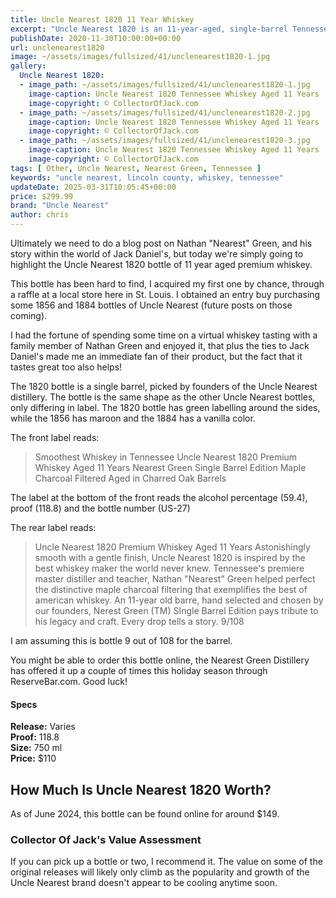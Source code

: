 ```yaml
---
title: Uncle Nearest 1820 11 Year Whiskey 
excerpt: "Uncle Nearest 1820 is an 11-year-aged, single-barrel Tennessee whiskey, bottled at 118.8 proof, honoring master distiller Nathan 'Nearest' Green."
publishDate: 2020-11-30T10:00:00+00:00
url: unclenearest1820
image: ~/assets/images/fullsized/41/unclenearest1820-1.jpg
gallery:
  Uncle Nearest 1820:
  - image_path: ~/assets/images/fullsized/41/unclenearest1820-1.jpg
    image-caption: Uncle Nearest 1820 Tennessee Whiskey Aged 11 Years
    image-copyright: © CollectorOfJack.com
  - image_path: ~/assets/images/fullsized/41/unclenearest1820-2.jpg
    image-caption: Uncle Nearest 1820 Tennessee Whiskey Aged 11 Years
    image-copyright: © CollectorOfJack.com
  - image_path: ~/assets/images/fullsized/41/unclenearest1820-3.jpg
    image-caption: Uncle Nearest 1820 Tennessee Whiskey Aged 11 Years
    image-copyright: © CollectorOfJack.com
tags: [ Other, Uncle Nearest, Nearest Green, Tennessee ]
keywords: "uncle nearest, lincoln county, whiskey, tennessee"
updateDate: 2025-03-31T10:05:45+00:00
price: $299.99
brand: "Uncle Nearest"
author: chris
---
```

Ultimately we need to do a blog post on Nathan "Nearest" Green, and his story within the world of Jack Daniel's, but today we're simply going to highlight the Uncle Nearest 1820 bottle of 11 year aged premium whiskey. 

This bottle has been hard to find, I acquired my first one by chance, through a raffle at a local store here in St. Louis. I obtained an entry buy purchasing some 1856 and 1884 bottles of Uncle Nearest (future posts on those coming).

I had the fortune of spending some time on a virtual whiskey tasting with a family member of Nathan Green and enjoyed it, that plus the ties to Jack Daniel's made me an immediate fan of their product, but the fact that it tastes great too also helps!

The 1820 bottle is a single barrel, picked by founders of the Uncle Nearest distillery. The bottle is the same shape as the other Uncle Nearest bottles, only differing in label. The 1820 bottle has green labelling around the sides, while the 1856 has maroon and the 1884 has a vanilla color. 

The front label reads:

> Smoothest Whiskey in Tennessee
> Uncle Nearest 1820
> Premium Whiskey Aged 11 Years
> Nearest Green Single Barrel Edition
> Maple Charcoal Filtered
> Aged in Charred Oak Barrels

The label at the bottom of the front reads the alcohol percentage (59.4), proof (118.8) and the bottle number (US-27)

The rear label reads:

> Uncle Nearest 1820
> Premium Whiskey Aged 11 Years
> Astonishingly smooth with a gentle finish, Uncle Nearest 1820 is inspired by the best whiskey maker the world never knew. Tennessee's premiere master distiller and teacher, Nathan "Nearest" Green helped perfect the distinctive maple charcoal filtering that exemplifies the best of american whiskey.
> An 11-year old barre, hand selected and chosen by our founders, Nerest Green (TM) SIngle Barrel Edition pays tribute to his legacy and craft. Every drop tells a story.
> 9/108 

I am assuming this is bottle 9 out of 108 for the barrel.

You might be able to order this bottle online, the Nearest Green Distillery has offered it up a couple of times this holiday season through ReserveBar.com. Good luck!

#### Specs

**Release:** Varies  
**Proof:** 118.8  
**Size:** 750 ml  
**Price:** $110  

## How Much Is Uncle Nearest 1820 Worth?
As of June 2024, this bottle can be found online for around $149.

### Collector Of Jack's Value Assessment
If you can pick up a bottle or two, I recommend it. The value on some of the original releases will likely only climb as the popularity and growth of the Uncle Nearest brand doesn't appear to be cooling anytime soon.


